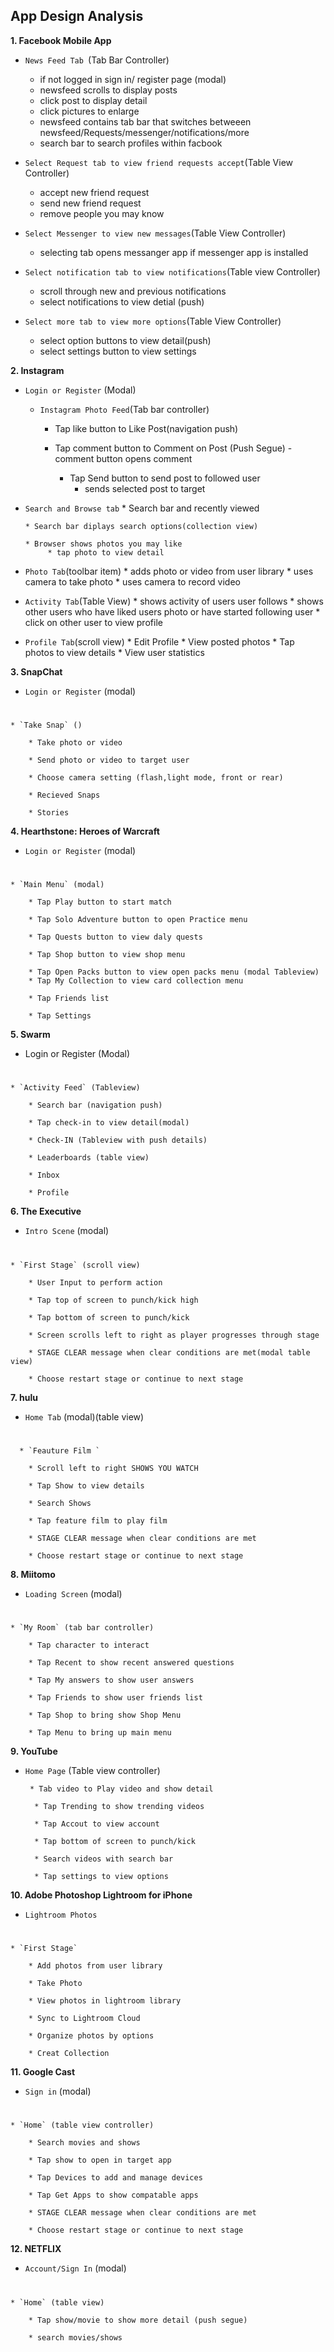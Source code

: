 ## App Design Analysis
**1. Facebook Mobile App**  

* `News Feed Tab
 `(Tab Bar Controller)
   	* if not logged in sign in/ register page  (modal)
   	* newsfeed scrolls to display posts
   	* click post to display detail
   	* click pictures to enlarge
   	* newsfeed contains tab bar that switches betweeen 
      newsfeed/Requests/messenger/notifications/more
   * search bar to search profiles within facbook
      

* `Select Request tab to view friend requests accept`(Table View Controller)
	* accept new friend request 
	* send new friend request
	* remove people you may know
	

* `Select Messenger to view new messages`(Table View Controller)

	* selecting tab opens messanger app if messenger app is installed
* `Select notification tab to view notifications`(Table view Controller)
	* scroll through new and previous notifications
	* select notifications to view detial (push)

* `Select more tab to view more options`(Table View Controller)
	* select option buttons to view detail(push)
	* select settings button to view settings


	

**2. Instagram**


* `Login or Register` (Modal)

  * `Instagram Photo Feed`(Tab bar controller)

     * Tap like button to Like Post(navigation push)

	  * Tap comment button to Comment on Post (Push Segue)
		  	- comment button opens comment

		* Tap Send button to send post to followed user 
			- sends selected post to target 
 * `Search and Browse tab`
	   * Search bar and recently viewed 
	   
	   * Search bar diplays search options(collection view)
	   
	   * Browser shows photos you may like 
	   		* tap photo to view detail 
 * `Photo Tab`(toolbar item)
 		* adds photo or video from user library
 		* uses camera to take photo
 		* uses camera to record video 
 * `Activity Tab`(Table View)
 		* shows activity of users user follows
 		* shows other users who have liked users photo or have started following user
 		* click on other user to view profile
 * `Profile Tab`(scroll view)
 		* Edit Profile
 		* View posted photos
 		* Tap photos to view details
 		* View user statistics 		 
	   			 		

		
**3. SnapChat**

* `Login or Register` (modal)
#
	* `Take Snap` ()

		* Take photo or video 

		* Send photo or video to target user 

		* Choose camera setting (flash,light mode, front or rear) 

		* Recieved Snaps  

		* Stories 		

**4. Hearthstone: Heroes of Warcraft**

* `Login or Register` (modal)
#
	* `Main Menu` (modal)

		* Tap Play button to start match

		* Tap Solo Adventure button to open Practice menu 

		* Tap Quests button to view daly quests 

		* Tap Shop button to view shop menu 

		* Tap Open Packs button to view open packs menu (modal Tableview)
		* Tap My Collection to view card collection menu
		
		* Tap Friends list
		 
		* Tap Settings	

**5. Swarm**

* Login or Register (Modal)
#
	* `Activity Feed` (Tableview)

		* Search bar (navigation push)

		* Tap check-in to view detail(modal)

		* Check-IN (Tableview with push details)

		* Leaderboards (table view)

		* Inbox

		* Profile 	
		
		
		
**6. The Executive**

* `Intro Scene` (modal)
#
	* `First Stage` (scroll view)

		* User Input to perform action

		* Tap top of screen to punch/kick high

		* Tap bottom of screen to punch/kick 
      
		* Screen scrolls left to right as player progresses through stage

		* STAGE CLEAR message when clear conditions are met(modal table view)

		* Choose restart stage or continue to next stage 	
		
		
**7. hulu**

* `Home Tab` (modal)(table view)
#
	  * `Feauture Film `

		* Scroll left to right SHOWS YOU WATCH
		
		* Tap Show to view details

		* Search Shows
      
		* Tap feature film to play film

		* STAGE CLEAR message when clear conditions are met

		* Choose restart stage or continue to next stage 

		
			
**8. Miitomo**

* `Loading Screen` (modal)
#
	* `My Room` (tab bar controller)

		* Tap character to interact 

		* Tap Recent to show recent answered questions

		* Tap My answers to show user answers 
      
		* Tap Friends to show user friends list

		* Tap Shop to bring show Shop Menu

		* Tap Menu to bring up main menu  	
				
		
		
		
**9. YouTube**

* `Home Page` (Table view controller)

	   * Tab video to Play video and show detail 

		* Tap Trending to show trending videos

		* Tap Accout to view account 

		* Tap bottom of screen to punch/kick 
      
		* Search videos with search bar

		* Tap settings to view options

		
		
**10. Adobe Photoshop Lightroom for iPhone**

* `Lightroom Photos` 
#
	* `First Stage` 

		* Add photos from user library

		* Take Photo

		* View photos in lightroom library
      
		* Sync to Lightroom Cloud

		* Organize photos by options

		* Creat Collection

		
			
**11. Google Cast**

* `Sign in` (modal)
#
	* `Home` (table view controller)

		* Search movies and shows

		* Tap show to open in target app

		* Tap Devices to add and manage devices 
      
		* Tap Get Apps to show compatable apps

		* STAGE CLEAR message when clear conditions are met

		* Choose restart stage or continue to next stage 

		
**12. NETFLIX**

* `Account/Sign In` (modal)
#
	* `Home` (table view)

		* Tap show/movie to show more detail (push segue)

		* search movies/shows

		
				
